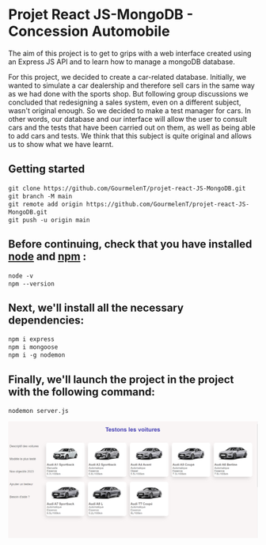 # Projet React JS-MongoDB - Concession Automobile
The aim of this project is to get to grips with a web interface created using an Express JS API and to learn how to manage a mongoDB database.

For this project, we decided to create a car-related database. Initially, we wanted to simulate a car dealership and therefore sell cars in the same way as we had done with the sports shop. But following group discussions we concluded that redesigning a sales system, even on a different subject, wasn't original enough. So we decided to make a test manager for cars. In other words, our database and our interface will allow the user to consult cars and the tests that have been carried out on them, as well as being able to add cars and tests. We think that this subject is quite original and allows us to show what we have learnt.

## Getting started
```
git clone https://github.com/GourmelenT/projet-react-JS-MongoDB.git
git branch -M main
git remote add origin https://github.com/GourmelenT/projet-react-JS-MongoDB.git
git push -u origin main
```

## Before continuing, check that you have installed [node](https://nodejs.org/en/download) and [npm]() :
```
node -v
npm --version
```

## Next, we'll install all the necessary dependencies:
```
npm i express
npm i mongoose
npm i -g nodemon
```

## Finally, we'll launch the project in the project with the following command:
```
nodemon server.js
```
<div class="pull-right"> 
    <center>
    <img src="public/img/captur.png"/>
    </center>
</div>
